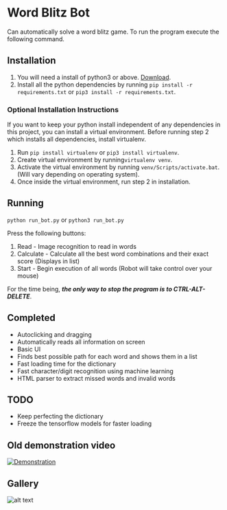 # Word Blitz Bot
Can automatically solve a word blitz game. To run the program execute the following command.

## Installation
1. You will need a install of python3 or above. [Download](https://www.python.org/downloads/).
2. Install all the python dependencies by running ```pip install -r requirements.txt``` or ```pip3 install -r requirements.txt```.

### Optional Installation Instructions
If you want to keep your python install independent of any dependencies in this project, you can install a virtual environment.
Before running step 2 which installs all dependencies, install virtualenv.
1. Run ```pip install virtualenv``` or ```pip3 install virtualenv```.
2. Create virtual environment by running```virtualenv venv```.
3. Activate the virtual environment by running ```venv/Scripts/activate.bat```. (Will vary depending on operating system).
4. Once inside the virtual environment, run step 2 in installation.

## Running
```python run_bot.py``` or ```python3 run_bot.py```

Press the following buttons:
1. Read - Image recognition to read in words
2. Calculate - Calculate all the best word combinations and their exact score (Displays in list)
3. Start - Begin execution of all words (Robot will take control over your mouse)

For the time being, ***the only way to stop the program is to CTRL-ALT-DELETE***.

## Completed
* Autoclicking and dragging
* Automatically reads all information on screen
* Basic UI
* Finds best possible path for each word and shows them in a list
* Fast loading time for the dictionary
* Fast character/digit recognition using machine learning
* HTML parser to extract missed words and invalid words

## TODO
* Keep perfecting the dictionary
* Freeze the tensorflow models for faster loading

## Old demonstration video
[![Demonstration](http://img.youtube.com/vi/SgWCdYiSb5Q/0.jpg)](http://www.youtube.com/watch?v=SgWCdYiSb5Q "Old Demonstration")

## Gallery
![alt text](docs/window_v2.png "Main window")


